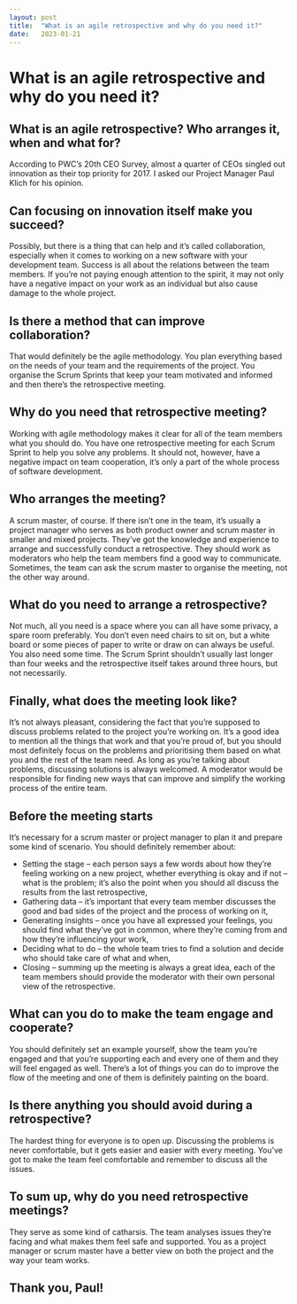 ```yaml
---
layout: post
title:  "What is an agile retrospective and why do you need it?"
date:   2023-01-21
---
```


# What is an agile retrospective and why do you need it?
## What is an agile retrospective? Who arranges it, when and what for?

According to PWC’s 20th CEO Survey, almost a quarter of CEOs singled out innovation as their top priority for 2017. I asked our Project Manager Paul Klich for his opinion.

## Can focusing on innovation itself make you succeed?

Possibly, but there is a thing that can help and it’s called collaboration, especially when it comes to working on a new software with your development team. Success is all about the relations between the team members. If you’re not paying enough attention to the spirit, it may not only have a negative impact on your work as an individual but also cause damage to the whole project.

## Is there a method that can improve collaboration?

That would definitely be the agile methodology. You plan everything based on the needs of your team and the requirements of the project. You organise the Scrum Sprints that keep your team motivated and informed and then there’s the retrospective meeting.

## Why do you need that retrospective meeting?

Working with agile methodology makes it clear for all of the team members what you should do. You have one retrospective meeting for each Scrum Sprint to help you solve any problems. It should not, however, have a negative impact on team cooperation, it’s only a part of the whole process of software development.

## Who arranges the meeting?

A scrum master, of course. If there isn’t one in the team, it’s usually a project manager who serves as both product owner and scrum master in smaller and mixed projects. They’ve got the knowledge and experience to arrange and successfully conduct a retrospective. They should work as moderators who help the team members find a good way to communicate. Sometimes, the team can ask the scrum master to organise the meeting, not the other way around.

## What do you need to arrange a retrospective?

Not much, all you need is a space where you can all have some privacy, a spare room preferably. You don’t even need chairs to sit on, but a white board or some pieces of paper to write or draw on can always be useful. You also need some time. The Scrum Sprint shouldn’t usually last longer than four weeks and the retrospective itself takes around three hours, but not necessarily.

## Finally, what does the meeting look like?

It’s not always pleasant, considering the fact that you’re supposed to discuss problems related to the project you’re working on. It’s a good idea to mention all the things that work and that you’re proud of, but you should most definitely focus on the problems and prioritising them based on what you and the rest of the team need. As long as you’re talking about problems, discussing solutions is always welcomed. A moderator would be responsible for finding new ways that can improve and simplify the working process of the entire team.

## Before the meeting starts

It’s necessary for a scrum master or project manager to plan it and prepare some kind of scenario. You should definitely remember about:

- Setting the stage – each person says a few words about how they’re feeling working on a new project, whether everything is okay and if not – what is the problem; it’s also the point when you should all discuss the results from the last retrospective,
- Gathering data – it’s important that every team member discusses the good and bad sides of the project and the process of working on it,
- Generating insights – once you have all expressed your feelings, you should find what they’ve got in common, where they’re coming from and how they’re influencing your work,
- Deciding what to do – the whole team tries to find a solution and decide who should take care of what and when,
- Closing – summing up the meeting is always a great idea, each of the team members should provide the moderator with their own personal view of the retrospective.

## What can you do to make the team engage and cooperate?

You should definitely set an example yourself, show the team you’re engaged and that you’re supporting each and every one of them and they will feel engaged as well. There’s a lot of things you can do to improve the flow of the meeting and one of them is definitely painting on the board.

## Is there anything you should avoid during a retrospective?

The hardest thing for everyone is to open up. Discussing the problems is never comfortable, but it gets easier and easier with every meeting. You’ve got to make the team feel comfortable and remember to discuss all the issues.

## To sum up, why do you need retrospective meetings?

They serve as some kind of catharsis. The team analyses issues they’re facing and what makes them feel safe and supported. You as a project manager or scrum master have a better view on both the project and the way your team works.

## Thank you, Paul!
